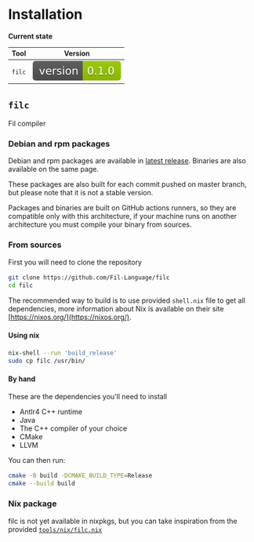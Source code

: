 # Installation

**Current state**

|  Tool  |                                   Version                                   |
|:------:|:---------------------------------------------------------------------------:|
| `filc` | ![](https://raw.githubusercontent.com/Fil-Language/filc/master/version.svg) |

## `filc`

Fil compiler

### Debian and rpm packages

Debian and rpm packages are available in [latest release](https://github.com/Fil-Language/filc/releases/latest).
Binaries are also available on the same page.

These packages are also built for each commit pushed on master branch, but please note that it is not a stable version.

<div class="alert warning">
Packages and binaries are built on GitHub actions runners, so they are compatible only with this architecture, if your
machine runs on another architecture you must compile your binary from sources.
</div>

### From sources

First you will need to clone the repository

```sh
git clone https://github.com/Fil-Language/filc
cd filc
```

The recommended way to build is to use provided `shell.nix` file to get all dependencies, more information about Nix is
available on their site [https://nixos.org/](https://nixos.org/).

#### Using nix

```sh
nix-shell --run 'build_release'
sudo cp filc /usr/bin/
```

#### By hand

These are the dependencies you'll need to install

- Antlr4 C++ runtime
- Java
- The C++ compiler of your choice
- CMake
- LLVM

You can then run:

```sh
cmake -B build -DCMAKE_BUILD_TYPE=Release
cmake --build build
```

### Nix package

filc is not yet available in nixpkgs, but you can take inspiration from the provided [
`tools/nix/filc.nix`](https://github.com/Fil-Language/filc/blob/master/tools/nix/filc.nix)
